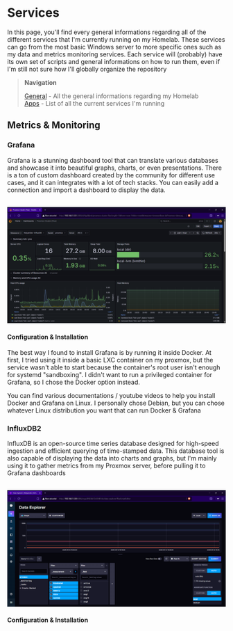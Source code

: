 # Services

In this page, you'll find every general informations regarding all of the different services that I'm currently running on my Homelab. These services can go from the most basic Windows server to more specific ones such as my data and metrics monitoring services. Each service will (probably) have its own set of scripts and general informations on how to run them, even if I'm still not sure how I'll globally organize the repository

> **Navigation**
> 
> [General](https://github.com/KelyanDev/Homelab) - All the general informations regarding my Homelab   
> [Apps](https://github.com/KelyanDev/Homelab/blob/main/apps/README.md) - List of all the current services I'm running

## Metrics & Monitoring

### Grafana

Grafana is a stunning dashboard tool that can translate various databases and showcase it into beautiful graphs, charts, or even presentations. There is a ton of custom dashboard created by the community for different use cases, and it can integrates with a lot of tech stacks. You can easily add a connection and import a dashboard to display the data.

<div align="center">
  <br />
  <img src="images/grafana_dashboard.png" alt="Logo" width="900"/>
  <br />
</div>

#### Configuration & Installation
The best way I found to install Grafana is by running it inside Docker. At first, I tried using it inside a basic LXC container on my proxmox, but the service wasn't able to start because the container's root user isn't enough for systemd "sandboxing". I didn't want to run a privileged container for Grafana, so I chose the Docker option instead.

You can find various documentations / youtube videos to help you install Docker and Grafana on Linux. I personally chose Debian, but you can chose whatever Linux distribution you want that can run Docker & Grafana

### InfluxDB2

InfluxDB is an open-source time series database designed for high-speed ingestion and efficient querying of time-stamped data. This database tool is also capable of displaying the data into charts and graphs, but I'm mainly using it to gather metrics from my Proxmox server, before pulling it to Grafana dashboards

<div align="center">
  <br />
  <img src="images/influxdb_dashboard.png" alt="Logo" width="900"/>
  <br />
</div>

#### Configuration & Installation


